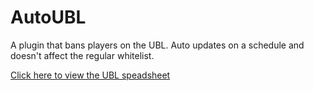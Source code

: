 AutoUBL
=======

A plugin that bans players on the UBL. 
Auto updates on a schedule and doesn't affect the regular whitelist.

[Click here to view the UBL speadsheet](https://docs.google.com/spreadsheet/ccc?key=0AjACyg1Jc3_GdEhqWU5PTEVHZDVLYWphd2JfaEZXd2c#gid=0)
